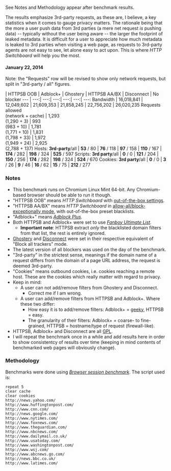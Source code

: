 See Notes and Methodology appear after benchmark results.

The results emphasize 3rd-party requests, as these are, I believe, a key statistics when it comes to gauge privacy matters. The rationale being that the more a user push data from 3rd parties (a mere net request _is_ pushing data) -- typically without the user being aware -- the larger the footprint of leaked metadata. It is difficult for a user to appreciate how much metadata is leaked to 3rd parties when visiting a web page, as requests to 3rd-party agents are not easy to see, let alone easy to act upon. This is where _HTTP Switchboard_ will help you the most.

#### January 22, 2014
Note: the "Requests" row will be revised to show only network requests, but split in "3rd-party / all" figures.

 | HTTPSB OOB | Adblock+ | Ghostery | HTTPSB AA/BX | Disconnect | No blocker
--- | ---:| ---:| ---:| ---:| ---:| ---:
Bandwidth | 16,018,841 | 12,049,602 | 21,609,353 | 21,858,245 | 22,756,202 | 26,020,235
Requests allowed<br>(network + cache) | 1,293<br>(1,290 + 3) | 993<br>(983 + 10) | 1,781<br>(1,771 + 10) | 1,831<br>(1,798 + 33) | 1,972<br>(1,949 + 24) | 2,925<br>(2,788 + 137)
Hosts: **3rd-party**/all | **53** / 80 | **76** / 118 | **97** / 158 | **110** / 167 | **174** / 282 | **198** / 324 | **525** / 597
Scripts: **3rd party**/all | **0** / 0 | **121** / 204 | **150** / 256 | **174** / 282 | **198** / 324 | **524** / 670
Cookies: **3rd party**/all | **0** / 0 | **3** / 26 | **9** / 46 | **16** / 62 | **15** / 75 | **212** / 277

### Notes
- This benchmark runs on Chromium Linux Mint 64-bit. Any Chromium-based browser should be able to run it though.
- "HTTPSB OOB" means *HTTP Switchboard* with [out-of-the-box settings](https://github.com/gorhill/httpswitchboard/wiki/How-to-use-HTTP-Switchboard:-Two-opposing-views#the-block-allallow-exceptionally-approach).
- "HTTPSB AA/BX" means *HTTP Switchboard* in [allow-all/block-exceptionally mode](/gorhill/httpswitchboard/wiki/How-to-use-HTTP-Switchboard:-Two-opposing-views#the-allow-allblock-exceptionally-approach), with out-of-the-box preset blacklists.
- "Adblock+" means [*Adblock Plus*](https://adblockplus.org/).
- Both HTTPSB and Adblock+ were set to use [*Fanboy Ultimate List*](http://www.fanboy.co.nz/filters.html).
    * **Important note**: HTTPSB extract _only_ the blacklisted domain filters from that list, the rest is entirely ignored.
- [Ghostery](http://www.ghostery.com/) and [Disconnect](https://disconnect.me/) were set in their respective equivalent of "Block all trackers" mode.
- The latest version of all blockers was used on the day of the benchmark.
- "3rd-party" in the strictest sense, meanings if the domain name of a request differs from the domain of a page URL address, the request is deemed 3rd-party.
- "Cookies" means outbound cookies, i.e. cookies reaching a remote host. These are the cookies which really matter with regard to privacy.
- Keep in mind:
    * A user can not add/remove filters from Ghostery and Disconnect.
        - Correct me if I am wrong.
    * A user can add/remove filters from HTTPSB and Adblock+. Where these two differ:
        - How easy it is to add/remove filters: Adblock+ = [geeky](https://adblockplus.org/en/filters), HTTPSB = easy.
        - The granularity of their filters: Adblock+ = coarse- to fine-grained, HTTPSB = hostname/type of request (firewall-like).
- HTTPSB, Adblock+ and Disconnect are all [GPL](http://en.wikipedia.org/wiki/GNU_General_Public_License).
- I will repeat the benchmark once in a while and add results here in order to show consistentcy of results over time (keeping in mind contents of benchmarked web pages will obviously change).

### Methodology

Benchmarks were done using [*Browser session benchmark*](https://github.com/gorhill/sessbench). The script used is:
```
repeat 5
clear cache
clear cookies
http://news.yahoo.com/
http://www.huffingtonpost.com/
http://www.cnn.com/
http://news.google.com/
http://www.nytimes.com/
http://www.foxnews.com/
http://www.theguardian.com/
http://www.nbcnews.com/
http://www.dailymail.co.uk/
http://www.usatoday.com/
http://www.washingtonpost.com/
http://www.wsj.com/
http://www.abcnews.go.com/
http://news.bbc.co.uk/
http://www.latimes.com/
```
